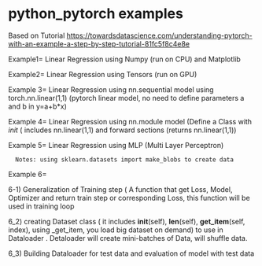 # python_pytorch examples
Based on Tutorial https://towardsdatascience.com/understanding-pytorch-with-an-example-a-step-by-step-tutorial-81fc5f8c4e8e


Example1= Linear Regression using Numpy (run on CPU) and Matplotlib

Example2= Linear Regression using Tensors (run on GPU)

Example 3= Linear Regression using nn.sequential model using torch.nn.linear(1,1) (pytorch linear model, no need to define parameters a and b in y=a+b*x)

Example 4= Linear Regression using nn.module model (Define a Class with _init_ ( includes nn.linear(1,1) and forward sections (returns nn.linear(1,1))

Example 5= Linear Regression using MLP (Multi Layer Perceptron)

      Notes: using sklearn.datasets import make_blobs to create data
      

Example 6= 

   6-1) Generalization of Training step ( A function that get Loss, Model, Optimizer and return train step or corresponding Loss, this function will be used in training loop
   
   6_2) creating Dataset class ( it includes __init__(self), __len__(self), __get_item__(self, index), using _get_item, you load big dataset on demand) to use in Dataloader . Detaloader will create mini-batches of Data, will shuffle data. 

   6_3) Building Dataloader for test data and evaluation of model with test data

